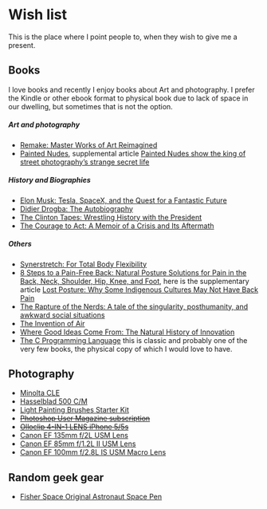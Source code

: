 # Wish list

This is the place where I point people to, when they wish to give me a present.

## Books

I love books and recently I enjoy books about Art and photography. I prefer the Kindle or other ebook format to physical book due to lack of space in our dwelling, but sometimes that is not the option.

##### Art and photography

* [Remake: Master Works of Art Reimagined](http://www.amazon.ca/Remake-Master-Works-Art-Reimagined/dp/1452123349/ref=sr_1_1?ie=UTF8&qid=1438185986&sr=8-1&keywords=Remake%3A+Master+Works+of+Art+Reimagined)
* [Painted Nudes](http://www.sylpheditions.com/Books/painted_nudes.html), supplemental article [Painted Nudes show the king of street photography’s strange secret life](http://www.theguardian.com/artanddesign/2015/apr/10/painted-nudes-street-photography-saul-leiter)

##### History and Biographies

* [Elon Musk: Tesla, SpaceX, and the Quest for a Fantastic Future](http://www.amazon.ca/Elon-Musk-SpaceX-Fantastic-Future-ebook/dp/B00KVI76ZS/ref=tmm_kin_swatch_0?_encoding=UTF8&qid=&sr=)
* [Didier Drogba: The Autobiography](http://www.amazon.ca/dp/1845134389/ref=wl_it_dp_o_pC_nS_ttl?_encoding=UTF8&colid=35PZZN09M2C0U&coliid=IOXEYLC1DSMW1)
* [The Clinton Tapes: Wrestling History with the President](http://www.amazon.ca/dp/1416543333/ref=wl_it_dp_o_pC_nS_ttl?_encoding=UTF8&colid=35PZZN09M2C0U&coliid=I1SWXY4XLX99UT)
* [The Courage to Act: A Memoir of a Crisis and Its Aftermath](http://www.amazon.com/Courage-Act-Memoir-Crisis-Aftermath-ebook/dp/B00TIZFP0I/ref=mt_kindle?_encoding=UTF8&me=)

##### Others

* [Synerstretch: For Total Body Flexibility](http://www.amazon.com/dp/0944831052/ref=wl_it_dp_o_pC_nS_ttl?_encoding=UTF8&colid=1VDPAYUOHGDDG&coliid=I12J60RROUKM0E)
* [8 Steps to a Pain-Free Back: Natural Posture Solutions for Pain in the Back, Neck, Shoulder, Hip, Knee, and Foot](http://www.amazon.com/Steps-Pain-Free-Back-Solutions-Shoulder/dp/0979303605?&tag=rnwap-20), here is the supplementary article [Lost Posture: Why Some Indigenous Cultures May Not Have Back Pain](http://www.npr.org/sections/goatsandsoda/2015/06/08/412314701/lost-posture-why-indigenous-cultures-dont-have-back-pain?utm_source=facebook.com&utm_medium=social&utm_campaign=npr&utm_term=nprnews&utm_content=20150608)
* [The Rapture of the Nerds: A tale of the singularity, posthumanity, and awkward social situations](http://www.amazon.ca/gp/product/0765329107?ie=UTF8&isInIframe=0&n=916520&ref_=dp_proddesc_0&s=books&showDetailProductDesc=1#product-description_feature_div)
* [The Invention of Air](http://www.amazon.com/dp/1594488525/ref=wl_it_dp_o_pC_nS_ttl?_encoding=UTF8&colid=1VDPAYUOHGDDG&coliid=I1QD4FOUDW4O3S)
* [Where Good Ideas Come From: The Natural History of Innovation](http://www.amazon.com/dp/1594487715/ref=wl_it_dp_o_pd_nS_ttl?_encoding=UTF8&colid=1VDPAYUOHGDDG&coliid=I2BVS84POFMIRX)
* [The C Programming Language](http://www.amazon.com/dp/0131103628/ref=wl_it_dp_o_pC_nS_ttl?_encoding=UTF8&colid=1VDPAYUOHGDDG&coliid=I1HU638HWWWSFA) this is classic and probably one of the very few books, the physical copy of which I would love to have.

## Photography

* [Minolta CLE](http://www.kenrockwell.com/leica/cle.htm)
* [Hasselblad 500 C/M](http://www.ebay.com/bhp/hasselblad-500-cm)
* [Light Painting Brushes Starter Kit](http://lightpaintingbrushes.com/collections/light-painting-brush-sets/products/light-painting-brushes-starter-kit)
* ~~[Photoshop User Magazine subscription](https://itunes.apple.com/ca/app/photoshop-user-magazine/id506139533?mt=8)~~
* ~~[Olloclip 4-IN-1 LENS iPhone 5/5s](http://www.olloclip.com/product/iphone5-4-in-1/)~~
* [Canon EF 135mm f/2L USM Lens](http://www.the-digital-picture.com/ShoppingEngine/Click.aspx?b=1&e=108)
* [Canon EF 85mm f/1.2L II USM Lens](http://www.the-digital-picture.com/ShoppingEngine/Click.aspx?b=1&e=397)
* [Canon EF 100mm f/2.8L IS USM Macro Lens](http://www.the-digital-picture.com/ShoppingEngine/Click.aspx?b=1&e=674)

## Random geek gear

* [Fisher Space Original Astronaut Space Pen](http://www.amazon.ca/dp/B0015ZP2AC/ref=wl_it_dp_o_pC_S_ttl?_encoding=UTF8&colid=35PZZN09M2C0U&coliid=I1LAEO370VBY9H)
